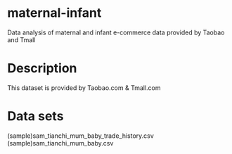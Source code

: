 # maternal-infant
Data analysis of  maternal and infant e-commerce data provided by Taobao and Tmall

# Description
This dataset is provided by Taobao.com & Tmall.com

# Data sets
(sample)sam_tianchi_mum_baby_trade_history.csv
(sample)sam_tianchi_mum_baby.csv
